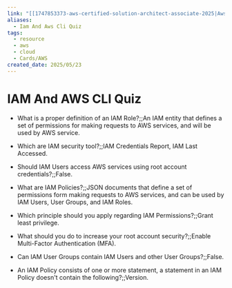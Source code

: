 ```yaml
---
link: "[[1747853373-aws-certified-solution-architect-associate-2025|Aws Certified Solution Architect Associate 2025]]"
aliases:
  - Iam And Aws Cli Quiz
tags:
  - resource
  - aws
  - cloud
  - Cards/AWS
created_date: 2025/05/23
---
```

# IAM And AWS CLI Quiz
- What is a proper definition of an IAM Role?;;An IAM entity that defines a set of permissions for making requests to AWS services, and will be used by AWS service.
<!--SR:!2025-08-01,25,250-->

- Which are IAM security tool?;;IAM Credentials Report, IAM Last Accessed.
<!--SR:!2025-08-06,12,210-->

- Should IAM Users access AWS services using root account credentials?;;False.
<!--SR:!2025-08-18,59,310-->

- What are IAM Policies?;;JSON documents that define a set of permissions form making requests to AWS services, and can be used by IAM Users, User Groups, and IAM Roles.
<!--SR:!2025-08-22,37,250-->

- Which principle should you apply regarding IAM Permissions?;;Grant least privilege.
<!--SR:!2025-08-23,64,310-->

- What should you do to increase your root account security?;;Enable Multi-Factor Authentication (MFA).
<!--SR:!2025-08-19,60,310-->

- Can IAM User Groups contain IAM Users and other User Groups?;;False.
<!--SR:!2025-07-27,26,290-->

- An IAM Policy consists of one or more  statement, a statement in an IAM Policy doesn't contain the following?;;Version.
<!--SR:!2025-10-29,105,310-->
